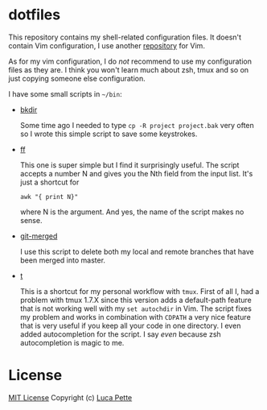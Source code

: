 # dotfiles

This repository contains my shell-related configuration files. It doesn't
contain Vim configuration, I use another
[repository](https://github.com/lucapette/vimfiles) for Vim.

As for my vim configuration, I do *not* recommend to use my configuration
files as they are. I think you won't learn much about zsh, tmux and so on just
copying someone else configuration.

I have some small scripts in `~/bin`:

- [bkdir](/bin/bkdir)

  Some time ago I needed to type `cp -R project project.bak` very often so I
  wrote this simple script to save some keystrokes.

- [ff](/bin/ff)

  This one is super simple but I find it surprisingly useful. The script
  accepts a number N and gives you the Nth field from the input list. It's
  just a shortcut for

      awk "{ print N}"

  where N is the argument. And yes, the name of the script makes no sense.

- [git-merged](/bin/git-merged)

  I use this script to delete both my local and remote branches that have been
  merged into master.

- [t](/bin/t)

  This is a shortcut for my personal workflow with `tmux`. First of all I, had
  a problem with tmux 1.7.X since this version adds a default-path feature
  that is not working well with my `set autochdir` in Vim. The script fixes my
  problem and works in combination with `CDPATH` a very nice feature that is
  very useful if you keep all your code in one directory. I even added
  autocompletion for the script. I say *even* because zsh autocompletion is
  magic to me.

# License

[MIT License](/LICENSE) Copyright (c) [Luca Pette](https://lucapette.me)
